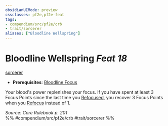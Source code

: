 ```yaml
---
obsidianUIMode: preview
cssclasses: pf2e,pf2e-feat
tags:
- compendium/src/pf2e/crb
- trait/sorcerer
aliases: ["Bloodline Wellspring"]
---
```

# Bloodline Wellspring  *Feat 18*  
[sorcerer](rules/traits/sorcerer.md "Sorcerer Class Trait")  

- **Prerequisites**: [Bloodline Focus](compendium/feats/bloodline-focus.md)

Your blood's power replenishes your focus. If you have spent at least 3 Focus Points since the last time you [Refocused](rules/actions/refocus.md), you recover 3 Focus Points when you [Refocus](rules/actions/refocus.md) instead of 1.

*Source: Core Rulebook p. 201*  
%% #compendium/src/pf2e/crb #trait/sorcerer %%